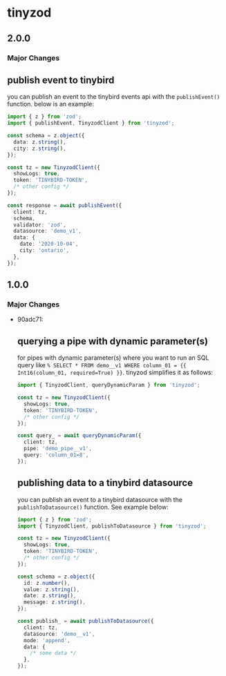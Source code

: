 # tinyzod

## 2.0.0

### Major Changes

## publish event to tinybird

you can publish an event to the tinybird events api with the `publishEvent()` function. below is an example:

```ts
import { z } from 'zod';
import { publishEvent, TinyzodClient } from 'tinyzod';

const schema = z.object({
  data: z.string(),
  city: z.string(),
});

const tz = new TinyzodClient({
  showLogs: true,
  token: 'TINYBIRD-TOKEN',
  /* other config */
});

const response = await publishEvent({
  client: tz,
  schema,
  validator: 'zod',
  datasource: 'demo_v1',
  data: {
    date: '2020-10-04',
    city: 'ontario',
  },
});
```

## 1.0.0

### Major Changes

- 90adc71:

  ## querying a pipe with dynamic parameter(s)

  for pipes with dynamic parameter(s) where you want to run an SQL query like `% SELECT * FROM demo__v1 WHERE column_01 = {{ Int16(column_01, required=True) }}`. tinyzod simplifies it as follows:

  ```ts
  import { TinyzodClient, queryDynamicParam } from 'tinyzod';

  const tz = new TinyzodClient({
    showLogs: true,
    token: 'TINYBIRD-TOKEN',
    /* other config */
  });

  const query_ = await queryDynamicParam({
    client: tz,
    pipe: 'demo_pipe__v1',
    query: 'column_01=8',
  });
  ```

  ## publishing data to a tinybird datasource

  you can publish an event to a tinybird datasource with the `publishToDatasource()` function. See example below:

  ```ts
  import { z } from 'zod';
  import { TinyzodClient, publishToDatasource } from 'tinyzod';

  const tz = new TinyzodClient({
    showLogs: true,
    token: 'TINYBIRD-TOKEN',
    /* other config */
  });

  const schema = z.object({
    id: z.number(),
    value: z.string(),
    date: z.string(),
    message: z.string(),
  });

  const publish_ = await publishToDatasource({
    client: tz,
    datasource: 'demo__v1',
    mode: 'append',
    data: {
      /* some data */
    },
  });
  ```
